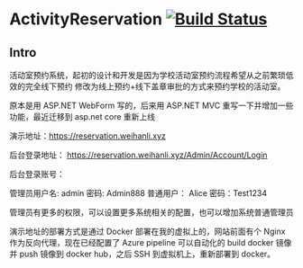 # ActivityReservation [![Build Status](https://weihanli.visualstudio.com/Pipelines/_apis/build/status/WeihanLi.ActivityReservation?branchName=dev)](https://weihanli.visualstudio.com/Pipelines/_build/latest?definitionId=7?branchName=dev)

## Intro

活动室预约系统，起初的设计和开发是因为学校活动室预约流程希望从之前繁琐低效的完全线下预约
修改为线上预约+线下盖章审批的方式来预约学校的活动室。

原本是用 ASP.NET WebForm 写的，后来用 ASP.NET MVC 重写一下并增加一些功能，最近迁移到 asp.net core 重新上线

演示地址：<https://reservation.weihanli.xyz>

后台登录地址： <https://reservation.weihanli.xyz/Admin/Account/Login>

后台登录账号：

管理员用户名: admin 密码: Admin888
普通用户： Alice 密码：Test1234

管理员有更多的权限，可以设置更多系统相关的配置，也可以增加系统普通管理员

演示地址的部署方式是通过 Docker 部署在我的虚拟上的，网站前面有个 Nginx 作为反向代理，现在已经配置了 Azure pipeline 可以自动化的 build docker 镜像并 push 镜像到 docker hub，之后 SSH 到虚拟机上，重新部署到 docker。